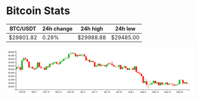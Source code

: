 # Bitcoin Stats

BTC/USDT|24h change|24h high|24h low|
|---|---|---|---|
|$29801.82|0.29%|$29988.88|$29485.00|

<img src="./chart.svg">
